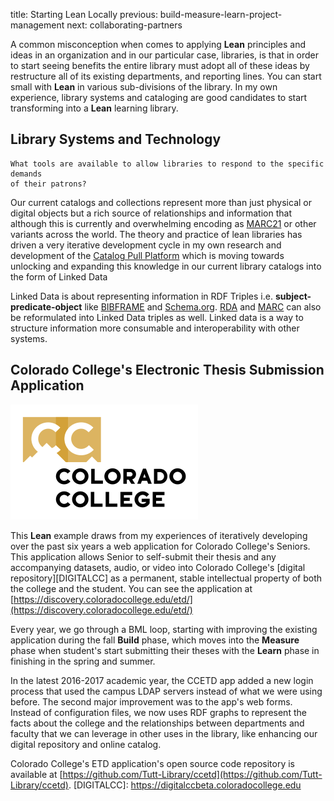 title: Starting Lean Locally
previous: build-measure-learn-project-management
next: collaborating-partners

A common misconception when comes to applying **Lean** principles and ideas in an
organization and in our particular case, libraries, is that in order to start
seeing benefits the entire library must adopt all of these ideas by restructure
all of its existing departments, and reporting lines. You can start small with **Lean**
in various sub-divisions of the library. In my own experience,  library 
systems and cataloging are good
candidates to start transforming into a **Lean** learning library.


## Library Systems and Technology

    What tools are available to allow libraries to respond to the specific demands
    of their patrons? 

Our current catalogs and collections represent more than just physical or digital
objects but a rich source of relationships and information that although this
is currently and overwhelming encoding as [MARC21]() or other variants across the 
world. The theory and practice of lean libraries has driven a very iterative 
development cycle in my own research and development of the [Catalog Pull Platform]()
which is moving towards unlocking and expanding
this knowledge in our current library catalogs into the form of Linked Data

Linked Data is about representing information in RDF Triples i.e. 
**subject-predicate-object** like [BIBFRAME]() and [Schema.org](). 
[RDA]() and [MARC]() can 
also be reformulated into Linked Data triples as well.
Linked data is a way to structure information more consumable and interoperability with
other systems.

## Colorado College's Electronic Thesis Submission Application

![Colorado College Logo](/static/img/cc-logo.png)

This **Lean** example draws from my experiences of iteratively developing over the past six years a
web application for Colorado College's Seniors. This application allows Senior to self-submit their thesis and
any accompanying datasets, audio, or video into Colorado College's [digital repository][DIGITALCC]
as a permanent, stable intellectual property of both the college and the student. You 
can see the application at 
[https://discovery.coloradocollege.edu/etd/](https://discovery.coloradocollege.edu/etd/)


Every year, we go through a BML loop, starting with improving the existing application
during the fall **Build** phase, which moves into the **Measure** phase when student's start
submitting their theses with the **Learn** phase in finishing in the spring and summer. 

In the latest 2016-2017 academic year, the CCETD app added a new login process that used
the campus LDAP servers instead of what we were using before. 
The second major improvement was to the app's web forms. Instead of configuration files, 
we now uses RDF graphs to represent the facts about the
college and the relationships between departments and faculty that we can leverage in
other uses in the library, like enhancing our digital repository and online catalog.

Colorado College's ETD application's open source code repository is 
available at [https://github.com/Tutt-Library/ccetd](https://github.com/Tutt-Library/ccetd).
[DIGITALCC]: https://digitalccbeta.coloradocollege.edu
